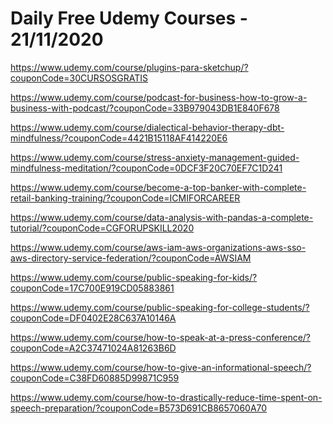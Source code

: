 # Daily Free Udemy Courses - 21/11/2020

https://www.udemy.com/course/plugins-para-sketchup/?couponCode=30CURSOSGRATIS
https://www.udemy.com/course/podcast-for-business-how-to-grow-a-business-with-podcast/?couponCode=33B979043DB1E840F678
https://www.udemy.com/course/dialectical-behavior-therapy-dbt-mindfulness/?couponCode=4421B15118AF414220E6
https://www.udemy.com/course/stress-anxiety-management-guided-mindfulness-meditation/?couponCode=0DCF3F20C70EF7C1D241
https://www.udemy.com/course/become-a-top-banker-with-complete-retail-banking-training/?couponCode=ICMIFORCAREER
https://www.udemy.com/course/data-analysis-with-pandas-a-complete-tutorial/?couponCode=CGFORUPSKILL2020
https://www.udemy.com/course/aws-iam-aws-organizations-aws-sso-aws-directory-service-federation/?couponCode=AWSIAM
https://www.udemy.com/course/public-speaking-for-kids/?couponCode=17C700E919CD05883861
https://www.udemy.com/course/public-speaking-for-college-students/?couponCode=DF0402E28C637A10146A
https://www.udemy.com/course/how-to-speak-at-a-press-conference/?couponCode=A2C37471024A81263B6D
https://www.udemy.com/course/how-to-give-an-informational-speech/?couponCode=C38FD60885D99871C959
https://www.udemy.com/course/how-to-drastically-reduce-time-spent-on-speech-preparation/?couponCode=B573D691CB8657060A70
